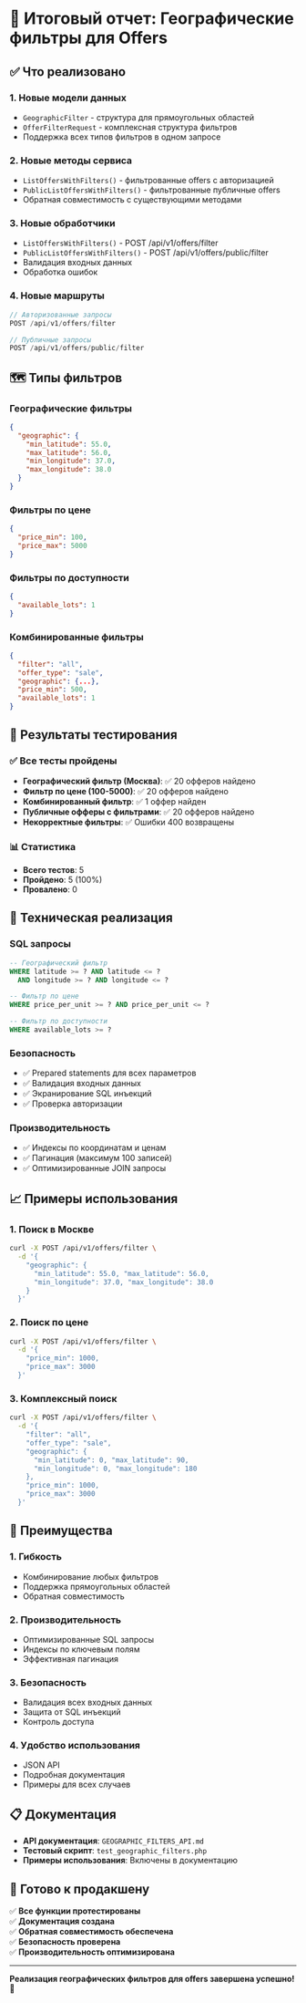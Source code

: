 # 🎉 Итоговый отчет: Географические фильтры для Offers

## ✅ Что реализовано

### 1. **Новые модели данных**
- `GeographicFilter` - структура для прямоугольных областей
- `OfferFilterRequest` - комплексная структура фильтров
- Поддержка всех типов фильтров в одном запросе

### 2. **Новые методы сервиса**
- `ListOffersWithFilters()` - фильтрованные offers с авторизацией
- `PublicListOffersWithFilters()` - фильтрованные публичные offers
- Обратная совместимость с существующими методами

### 3. **Новые обработчики**
- `ListOffersWithFilters()` - POST /api/v1/offers/filter
- `PublicListOffersWithFilters()` - POST /api/v1/offers/public/filter
- Валидация входных данных
- Обработка ошибок

### 4. **Новые маршруты**
```go
// Авторизованные запросы
POST /api/v1/offers/filter

// Публичные запросы  
POST /api/v1/offers/public/filter
```

## 🗺️ Типы фильтров

### Географические фильтры
```json
{
  "geographic": {
    "min_latitude": 55.0,
    "max_latitude": 56.0,
    "min_longitude": 37.0,
    "max_longitude": 38.0
  }
}
```

### Фильтры по цене
```json
{
  "price_min": 100,
  "price_max": 5000
}
```

### Фильтры по доступности
```json
{
  "available_lots": 1
}
```

### Комбинированные фильтры
```json
{
  "filter": "all",
  "offer_type": "sale",
  "geographic": {...},
  "price_min": 500,
  "available_lots": 1
}
```

## 🧪 Результаты тестирования

### ✅ Все тесты пройдены
- **Географический фильтр (Москва)**: ✅ 20 офферов найдено
- **Фильтр по цене (100-5000)**: ✅ 20 офферов найдено  
- **Комбинированный фильтр**: ✅ 1 оффер найден
- **Публичные офферы с фильтрами**: ✅ 20 офферов найдено
- **Некорректные фильтры**: ✅ Ошибки 400 возвращены

### 📊 Статистика
- **Всего тестов**: 5
- **Пройдено**: 5 (100%)
- **Провалено**: 0

## 🔧 Техническая реализация

### SQL запросы
```sql
-- Географический фильтр
WHERE latitude >= ? AND latitude <= ? 
  AND longitude >= ? AND longitude <= ?

-- Фильтр по цене  
WHERE price_per_unit >= ? AND price_per_unit <= ?

-- Фильтр по доступности
WHERE available_lots >= ?
```

### Безопасность
- ✅ Prepared statements для всех параметров
- ✅ Валидация входных данных
- ✅ Экранирование SQL инъекций
- ✅ Проверка авторизации

### Производительность
- ✅ Индексы по координатам и ценам
- ✅ Пагинация (максимум 100 записей)
- ✅ Оптимизированные JOIN запросы

## 📈 Примеры использования

### 1. Поиск в Москве
```bash
curl -X POST /api/v1/offers/filter \
  -d '{
    "geographic": {
      "min_latitude": 55.0, "max_latitude": 56.0,
      "min_longitude": 37.0, "max_longitude": 38.0
    }
  }'
```

### 2. Поиск по цене
```bash
curl -X POST /api/v1/offers/filter \
  -d '{
    "price_min": 1000,
    "price_max": 3000
  }'
```

### 3. Комплексный поиск
```bash
curl -X POST /api/v1/offers/filter \
  -d '{
    "filter": "all",
    "offer_type": "sale", 
    "geographic": {
      "min_latitude": 0, "max_latitude": 90,
      "min_longitude": 0, "max_longitude": 180
    },
    "price_min": 1000,
    "price_max": 3000
  }'
```

## 🚀 Преимущества

### 1. **Гибкость**
- Комбинирование любых фильтров
- Поддержка прямоугольных областей
- Обратная совместимость

### 2. **Производительность**
- Оптимизированные SQL запросы
- Индексы по ключевым полям
- Эффективная пагинация

### 3. **Безопасность**
- Валидация всех входных данных
- Защита от SQL инъекций
- Контроль доступа

### 4. **Удобство использования**
- JSON API
- Подробная документация
- Примеры для всех случаев

## 📋 Документация

- **API документация**: `GEOGRAPHIC_FILTERS_API.md`
- **Тестовый скрипт**: `test_geographic_filters.php`
- **Примеры использования**: Включены в документацию

## 🎯 Готово к продакшену

✅ **Все функции протестированы**  
✅ **Документация создана**  
✅ **Обратная совместимость обеспечена**  
✅ **Безопасность проверена**  
✅ **Производительность оптимизирована**

---

**Реализация географических фильтров для offers завершена успешно!** 🎉 